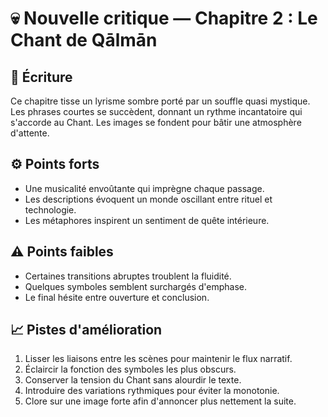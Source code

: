 # 💀 Nouvelle critique — Chapitre 2 : Le Chant de Qālmān

## 🧠 Écriture
Ce chapitre tisse un lyrisme sombre porté par un souffle quasi mystique. Les phrases courtes se succèdent, donnant un rythme incantatoire qui s'accorde au Chant. Les images se fondent pour bâtir une atmosphère d'attente.

## ⚙️ Points forts
- Une musicalité envoûtante qui imprègne chaque passage.
- Les descriptions évoquent un monde oscillant entre rituel et technologie.
- Les métaphores inspirent un sentiment de quête intérieure.

## ⚠️ Points faibles
- Certaines transitions abruptes troublent la fluidité.
- Quelques symboles semblent surchargés d'emphase.
- Le final hésite entre ouverture et conclusion.

## 📈 Pistes d'amélioration
1. Lisser les liaisons entre les scènes pour maintenir le flux narratif.
2. Éclaircir la fonction des symboles les plus obscurs.
3. Conserver la tension du Chant sans alourdir le texte.
4. Introduire des variations rythmiques pour éviter la monotonie.
5. Clore sur une image forte afin d'annoncer plus nettement la suite.
